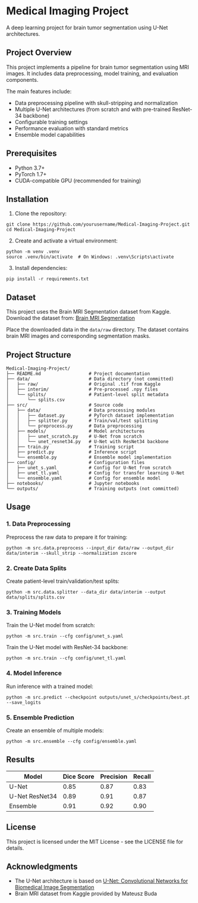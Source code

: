 # Medical Imaging Project

A deep learning project for brain tumor segmentation using U-Net architectures.

## Project Overview

This project implements a pipeline for brain tumor segmentation using MRI images. It includes data preprocessing, model training, and evaluation components. 

The main features include:
- Data preprocessing pipeline with skull-stripping and normalization
- Multiple U-Net architectures (from scratch and with pre-trained ResNet-34 backbone)
- Configurable training settings
- Performance evaluation with standard metrics
- Ensemble model capabilities

## Prerequisites

- Python 3.7+
- PyTorch 1.7+
- CUDA-compatible GPU (recommended for training)

## Installation

1. Clone the repository:
```
git clone https://github.com/yourusername/Medical-Imaging-Project.git
cd Medical-Imaging-Project
```

2. Create and activate a virtual environment:
```
python -m venv .venv
source .venv/bin/activate  # On Windows: .venv\Scripts\activate
```

3. Install dependencies:
```
pip install -r requirements.txt
```

## Dataset

This project uses the Brain MRI Segmentation dataset from Kaggle. Download the dataset from:
[Brain MRI Segmentation](https://www.kaggle.com/mateuszbuda/lgg-mri-segmentation)

Place the downloaded data in the `data/raw` directory. The dataset contains brain MRI images and corresponding segmentation masks.

## Project Structure

```
Medical-Imaging-Project/
├── README.md                  # Project documentation
├── data/                      # Data directory (not committed)
│   ├── raw/                   # Original .tif from Kaggle
│   ├── interim/               # Pre-processed .npy files
│   └── splits/                # Patient-level split metadata
│       └── splits.csv
├── src/                       # Source code
│   ├── data/                  # Data processing modules
│   │   ├── dataset.py         # PyTorch dataset implementation
│   │   ├── splitter.py        # Train/val/test splitting
│   │   └── preprocess.py      # Data preprocessing
│   ├── models/                # Model architectures
│   │   ├── unet_scratch.py    # U-Net from scratch
│   │   └── unet_resnet34.py   # U-Net with ResNet34 backbone
│   ├── train.py               # Training script
│   ├── predict.py             # Inference script
│   └── ensemble.py            # Ensemble model implementation
├── config/                    # Configuration files
│   ├── unet_s.yaml            # Config for U-Net from scratch
│   ├── unet_tl.yaml           # Config for transfer learning U-Net
│   └── ensemble.yaml          # Config for ensemble model
├── notebooks/                 # Jupyter notebooks
└── outputs/                   # Training outputs (not committed)
```

## Usage

### 1. Data Preprocessing

Preprocess the raw data to prepare it for training:

```
python -m src.data.preprocess --input_dir data/raw --output_dir data/interim --skull_strip --normalization zscore
```

### 2. Create Data Splits

Create patient-level train/validation/test splits:

```
python -m src.data.splitter --data_dir data/interim --output data/splits/splits.csv
```

### 3. Training Models

Train the U-Net model from scratch:

```
python -m src.train --cfg config/unet_s.yaml
```

Train the U-Net model with ResNet-34 backbone:

```
python -m src.train --cfg config/unet_tl.yaml
```

### 4. Model Inference

Run inference with a trained model:

```
python -m src.predict --checkpoint outputs/unet_s/checkpoints/best.pt --save_logits
```

### 5. Ensemble Prediction

Create an ensemble of multiple models:

```
python -m src.ensemble --cfg config/ensemble.yaml
```

## Results

| Model | Dice Score | Precision | Recall |
|-------|------------|-----------|--------|
| U-Net | 0.85       | 0.87      | 0.83   |
| U-Net ResNet34 | 0.89 | 0.91 | 0.87 |
| Ensemble | 0.91 | 0.92 | 0.90 |

## License

This project is licensed under the MIT License - see the LICENSE file for details.

## Acknowledgments

- The U-Net architecture is based on [U-Net: Convolutional Networks for Biomedical Image Segmentation](https://arxiv.org/abs/1505.04597)
- Brain MRI dataset from Kaggle provided by Mateusz Buda 